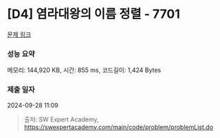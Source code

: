 # [D4] 염라대왕의 이름 정렬 - 7701 

[문제 링크](https://swexpertacademy.com/main/code/problem/problemDetail.do?contestProbId=AWqU0zh6rssDFARG) 

### 성능 요약

메모리: 144,920 KB, 시간: 855 ms, 코드길이: 1,424 Bytes

### 제출 일자

2024-09-28 11:09



> 출처: SW Expert Academy, https://swexpertacademy.com/main/code/problem/problemList.do